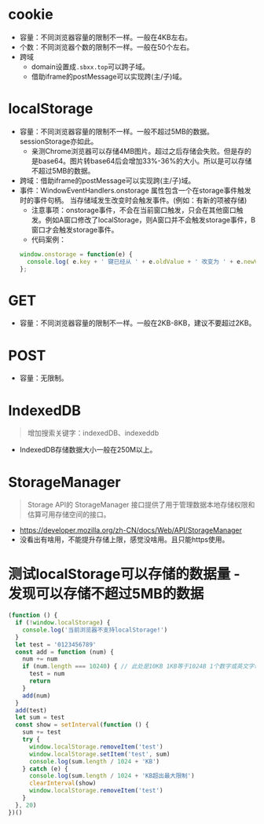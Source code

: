 # cookie
* 容量：不同浏览器容量的限制不一样。一般在4KB左右。
* 个数：不同浏览器个数的限制不一样。一般在50个左右。
* 跨域
    - domain设置成```.sbxx.top```可以跨子域。
    - 借助iframe的postMessage可以实现跨(主/子)域。

# localStorage
* 容量：不同浏览器容量的限制不一样。一般不超过5MB的数据。sessionStorage亦如此。
  - 亲测Chrome浏览器可以存储4MB图片。超过之后存储会失败。但是存的是base64。图片转base64后会增加33%-36%的大小。所以是可以存储不超过5MB的数据。
* 跨域：借助iframe的postMessage可以实现跨(主/子)域。
* 事件：WindowEventHandlers.onstorage 属性包含一个在storage事件触发时的事件句柄。 当存储域发生改变时会触发事件。(例如：有新的项被存储)
  - 注意事项：onstorage事件，不会在当前窗口触发，只会在其他窗口触发。例如A窗口修改了localStorage，则A窗口并不会触发storage事件，B窗口才会触发storage事件。
  - 代码案例：
  ```javascript
  window.onstorage = function(e) {
    console.log( e.key + ' 键已经从 ' + e.oldValue + ' 改变为 ' + e.newValue + '.');
  };
  ```

# GET
* 容量：不同浏览器容量的限制不一样。一般在2KB-8KB，建议不要超过2KB。

# POST
* 容量：无限制。

# IndexedDB
> 增加搜索关键字：indexedDB、indexeddb
* IndexedDB存储数据大小一般在250M以上。

# StorageManager
> Storage API的 StorageManager 接口提供了用于管理数据本地存储权限和估算可用存储空间的接口。
* https://developer.mozilla.org/zh-CN/docs/Web/API/StorageManager
* 没看出有啥用，不能提升存储上限，感觉没啥用。且只能https使用。

# 测试localStorage可以存储的数据量 - 发现可以存储不超过5MB的数据
```javascript
(function () {
  if (!window.localStorage) {
    console.log('当前浏览器不支持localStorage!')
  }
  let test = '0123456789'
  const add = function (num) {
    num += num
    if (num.length === 10240) { // 此处是10KB 1KB等于1024B 1个数字或英文字母是1B
      test = num
      return
    }
    add(num)
  }
  add(test)
  let sum = test
  const show = setInterval(function () {
    sum += test
    try {
      window.localStorage.removeItem('test')
      window.localStorage.setItem('test', sum)
      console.log(sum.length / 1024 + 'KB')
    } catch (e) {
      console.log(sum.length / 1024 + 'KB超出最大限制')
      clearInterval(show)
      window.localStorage.removeItem('test')
    }
  }, 20)
})()
```
